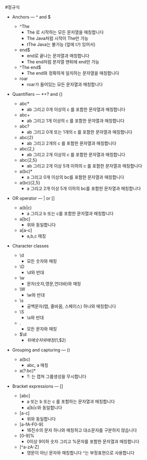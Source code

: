 #정규식

- Anchors — ^ and $
    - ^The       
        - The 로 시작하는 모든 문자열을 매칭합니다 
        - The Java처럼 시작이 The만 가능
        - tThe Java는 불가능 (앞에 t가 있어서)
    - end$       
        - end로 끝나는 문자열과 매칭합니다
        - The end처럼 문자열 맨뒤에 end만 가능
    - ^The end$  
        - The end와 정확하게 일치하는 문자열을 매칭합니다
    - roar       
        - roar가 들어있는 모든 문자열과 매칭합니다
 
 - Quantifiers — *+? and {}
   - abc*       
        - ab 그리고 0개 이상의 c 를 포함한 문자열과 매칭합니다 
   - abc+       
        - ab 그리고 1개 이상의 c 를 포함한 문자열과 매칭합니다
   - abc?       
        - ab 그리고 0개 또는 1개의 c 를 포함한 문자열과 매칭합니다 
   - abc{2}     
        - ab 그리고 2개의 c 를 포함한 문자열과 매칭합니다  
   - abc{2,}    
        - ab 그리고 2개 이상의 c 를 포함한 문자열과 매칭합니다
   - abc{2,5}   
        - ab 그리고 2개 이상 5개 이하의 c 를 포함한 문자열과 매칭합니다
   - a(bc)*     
        - a 그리고 0개 이상의 bc를 포함한 문자열과 매칭합니다
   - a(bc){2,5} 
        - a 그리고 2개 이상 5개 이하의 bc를 포함한 문자열과 매칭합니다
        
- OR operator — | or []
   - a(b|c)     
        - a 그리고 b 또는 c를 포함한 문자열과 매칭합니다
   - a[bc]      
        - 위와 동일합니다
   - a[a-c]      
        - a,b,c 매칭
        
- Character classes
    - \d
        - 모든 숫자와 매칭 
    - \D
        - \d와 반대
    - \w
        - 문자(숫자,영문,언더바)와 매칭
    - \W
        - \w와 반대
    - \s
        - 공백문자(탭, 줄바꿈, 스페이스) 하나와 매칭합니다
    - \S
        - \s와 반대
    - .
        - 모든 문자와 매칭
    - \$\d
        - $뒤에 숫자와 매칭 ($1,$2)
        
- Grouping and capturing — ()
    - a(bc)
        - abc, a 매칭
    - a(?:bc)*   
        - ?: 는 캡쳐 그룹생성을 무시합니다
        
- Bracket expressions — []
    - [abc]       
        - a 또는 b 또는 c 를 포함하는 문자열과 매칭합니다
        - a|b|c와 동일합니다 
    - [a-c]
        - 위와 동일합니다
    - [a-fA-F0-9] 
        - 16진수의 문자 하나와 매칭하고 대소문자를 구분하지 않습니다
    - [0-9]%      
        - 0이상 9이하 숫자 그리고 %문자를 포함한 문자열과 매칭합니다 
    - [^a-zA-Z]  
        - 영문이 아닌 문자와 매칭합니다 ^는 부정표현으로 사용합니다
